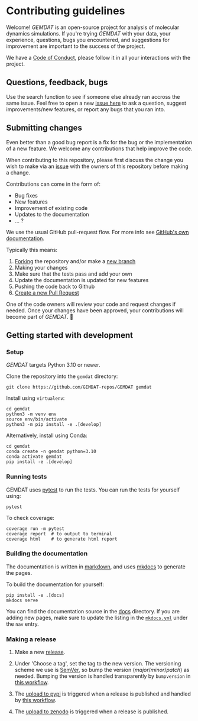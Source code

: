 # Contributing guidelines

Welcome! *GEMDAT* is an open-source project for analysis of molecular dynamics simulations. If you're trying *GEMDAT* with your data, your experience, questions, bugs you encountered, and suggestions for improvement are important to the success of the project.

We have a [Code of Conduct](CODE_OF_CONDUCT.md), please follow it in all your interactions with the project.

## Questions, feedback, bugs

Use the search function to see if someone else already ran accross the same issue. Feel free to open a new [issue here](https://github.com/GEMDAT-repos/GEMDAT/issues) to ask a question, suggest improvements/new features, or report any bugs that you ran into.

## Submitting changes

Even better than a good bug report is a fix for the bug or the implementation of a new feature. We welcome any contributions that help improve the code.

When contributing to this repository, please first discuss the change you wish to make via an [issue](https://github.com/GEMDAT-repos/GEMDAT/issues) with the owners of this repository before making a change.

Contributions can come in the form of:

- Bug fixes
- New features
- Improvement of existing code
- Updates to the documentation
- ... ?

We use the usual GitHub pull-request flow. For more info see [GitHub's own documentation](https://help.github.com/articles/using-pull-requests/).

Typically this means:

1. [Forking](https://docs.github.com/articles/about-forks) the repository and/or make a [new branch](https://docs.github.com/articles/about-branches)
2. Making your changes
3. Make sure that the tests pass and add your own
4. Update the documentation is updated for new features
5. Pushing the code back to Github
6. [Create a new Pull Request](https://help.github.com/articles/creating-a-pull-request/)

One of the code owners will review your code and request changes if needed. Once your changes have been approved, your contributions will become part of *GEMDAT*. 🎉

## Getting started with development

### Setup

*GEMDAT* targets Python 3.10 or newer.

Clone the repository into the `gemdat` directory:

```console
git clone https://github.com/GEMDAT-repos/GEMDAT gemdat
```

Install using `virtualenv`:

```console
cd gemdat
python3 -m venv env
source env/bin/activate
python3 -m pip install -e .[develop]
```

Alternatively, install using Conda:

```console
cd gemdat
conda create -n gemdat python=3.10
conda activate gemdat
pip install -e .[develop]
```

### Running tests

GEMDAT uses [pytest](https://docs.pytest.org/en/latest/) to run the tests. You can run the tests for yourself using:

```console
pytest
```

To check coverage:

```console
coverage run -m pytest
coverage report  # to output to terminal
coverage html    # to generate html report
```

### Building the documentation

The documentation is written in [markdown](https://www.markdownguide.org/basic-syntax/), and uses [mkdocs](https://www.mkdocs.org/) to generate the pages.

To build the documentation for yourself:

```console
pip install -e .[docs]
mkdocs serve
```

You can find the documentation source in the [docs](https://github.com/GEMDAT-repos/GEMDAT/tree/main/docs) directory.
If you are adding new pages, make sure to update the listing in the [`mkdocs.yml`](https://github.com/GEMDAT-repos/GEMDAT/blob/main/mkdocs.yml) under the `nav` entry.

### Making a release

1. Make a new [release](https://github.com/GEMDAT-repos/GEMDAT/releases).

2. Under 'Choose a tag', set the tag to the new version. The versioning scheme we use is [SemVer](http://semver.org/), so bump the version (*major*/*minor*/*patch*) as needed. Bumping the version is handled transparently by `bumpversion` in [this workflow](https://github.com/GEMDAT-repos/GEMDAT/blob/main/.github/workflows/publish.yaml).

3. The [upload to pypi](https://pypi.org/project/gemdat) is triggered when a release is published and handled by [this workflow](https://github.com/GEMDAT-repos/GEMDAT/actions/workflows/publish.yaml).

4. The [upload to zenodo](https://zenodo.org/record/10.5281/zenodo.8401669) is triggered when a release is published.
